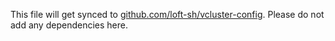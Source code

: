 This file will get synced to [github.com/loft-sh/vcluster-config](https://github.com/loft-sh/vcluster-config). Please do not add any dependencies here.
